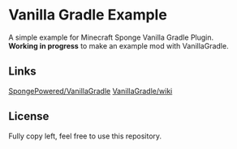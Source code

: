 # Vanilla Gradle Example
A simple example for Minecraft Sponge Vanilla Gradle Plugin.  
**Working in progress** to make an example mod with VanillaGradle.

## Links
[SpongePowered/VanillaGradle](https://github.com/SpongePowered/VanillaGradle)
[VanillaGradle/wiki](https://github.com/SpongePowered/VanillaGradle/wiki)

## License
Fully copy left, feel free to use this repository.